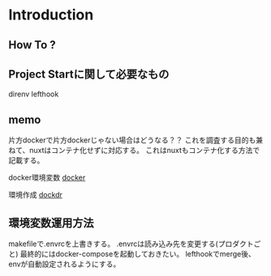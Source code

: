 # Introduction

## How To ?

## Project Startに関して必要なもの

direnv
lefthook

## memo

片方dockerで片方dockerじゃない場合はどうなる？？
これを調査する目的も兼ねて、nuxtはコンテナ化せずに対応する。
これはnuxtもコンテナ化する方法で記載する。

docker環境変数
[docker](https://blog.cloud-acct.com/posts/u-env-docker-compose/)

環境作成
[dockdr](https://blog.cloud-acct.com/posts/u-rails-dockerfile)

## 環境変数運用方法

makefileで.envrcを上書きする。
.envrcは読み込み先を変更する(プロダクトごと)
最終的にはdocker-composeを起動しておきたい。
lefthookでmerge後、envが自動設定されるようにする。
